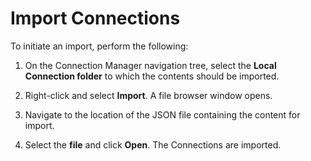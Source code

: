 [title]: # (Import Connections)
[tags]: # (import, connect, secret server)
[priority]: # (305)

# Import Connections

To initiate an import, perform the following:

1. On the Connection Manager navigation tree, select the **Local Connection folder** to which the contents should be imported.

2. Right-click and select **Import**. A file browser window opens.

3. Navigate to the location of the JSON file containing the content for import.

4. Select the **file** and click **Open**. The Connections are imported.